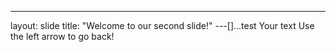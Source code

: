 
---
layout: slide
title: "Welcome to our second slide!"
---[]...test
Your text
Use the left arrow to go back!
